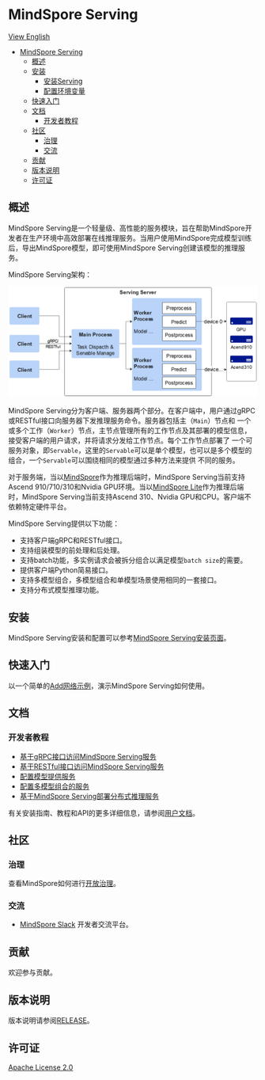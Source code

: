 # MindSpore Serving

[View English](./README.md)

<!-- TOC -->

- [MindSpore Serving](#mindspore-serving)
    - [概述](#概述)
    - [安装](#安装)
        - [安装Serving](#安装serving)
        - [配置环境变量](#配置环境变量)
    - [快速入门](#快速入门)
    - [文档](#文档)
        - [开发者教程](#开发者教程)
    - [社区](#社区)
        - [治理](#治理)
        - [交流](#交流)
    - [贡献](#贡献)
    - [版本说明](#版本说明)
    - [许可证](#许可证)

<!-- /TOC -->

## 概述

MindSpore Serving是一个轻量级、高性能的服务模块，旨在帮助MindSpore开发者在生产环境中高效部署在线推理服务。当用户使用MindSpore完成模型训练
后，导出MindSpore模型，即可使用MindSpore Serving创建该模型的推理服务。

MindSpore Serving架构：

<img src="docs/architecture.png" alt="MindSpore Architecture" width="600"/>

MindSpore Serving分为客户端、服务器两个部分。在客户端中，用户通过gRPC或RESTful接口向服务器下发推理服务命令。服务器包括主（`Main`）节点和
一个或多个工作（`Worker`）节点，主节点管理所有的工作节点及其部署的模型信息，接受客户端的用户请求，并将请求分发给工作节点。每个工作节点部署了
一个可服务对象，即`Servable`，这里的`Servable`可以是单个模型，也可以是多个模型的组合，一个`Servable`可以围绕相同的模型通过多种方法来提供
不同的服务。

对于服务端，当以[MindSpore](#https://www.mindspore.cn/)作为推理后端时，MindSpore Serving当前支持Ascend 910/710/310和Nvidia
GPU环境。当以[MindSpore Lite](#https://www.mindspore.cn/lite)作为推理后端时，MindSpore Serving当前支持Ascend 310、Nvidia
GPU和CPU。客户端不依赖特定硬件平台。

MindSpore Serving提供以下功能：

- 支持客户端gRPC和RESTful接口。
- 支持组装模型的前处理和后处理。
- 支持batch功能，多实例请求会被拆分组合以满足模型`batch size`的需要。
- 提供客户端Python简易接口。
- 支持多模型组合，多模型组合和单模型场景使用相同的一套接口。
- 支持分布式模型推理功能。

## 安装

MindSpore Serving安装和配置可以参考[MindSpore Serving安装页面](https://www.mindspore.cn/serving/docs/zh-CN/r1.6/serving_install.html)。

## 快速入门

以一个简单的[Add网络示例](https://www.mindspore.cn/serving/docs/zh-CN/r1.6/serving_example.html)，演示MindSpore Serving如何使用。

## 文档

### 开发者教程

- [基于gRPC接口访问MindSpore Serving服务](https://www.mindspore.cn/serving/docs/zh-CN/r1.6/serving_grpc.html)
- [基于RESTful接口访问MindSpore Serving服务](https://www.mindspore.cn/serving/docs/zh-CN/r1.6/serving_restful.html)
- [配置模型提供服务](https://www.mindspore.cn/serving/docs/zh-CN/r1.6/serving_model.html)
- [配置多模型组合的服务](https://www.mindspore.cn/serving/docs/zh-CN/r1.6/serving_model.html#id9)
- [基于MindSpore Serving部署分布式推理服务](https://www.mindspore.cn/serving/docs/zh-CN/r1.6/serving_distributed_example.html)

有关安装指南、教程和API的更多详细信息，请参阅[用户文档](https://www.mindspore.cn/serving/docs/zh-CN/r1.6/server.html)。

## 社区

### 治理

查看MindSpore如何进行[开放治理](https://gitee.com/mindspore/community/blob/master/governance.md)。

### 交流

- [MindSpore Slack](https://join.slack.com/t/mindspore/shared_invite/zt-dgk65rli-3ex4xvS4wHX7UDmsQmfu8w) 开发者交流平台。

## 贡献

欢迎参与贡献。

## 版本说明

版本说明请参阅[RELEASE](RELEASE.md)。

## 许可证

[Apache License 2.0](LICENSE)

